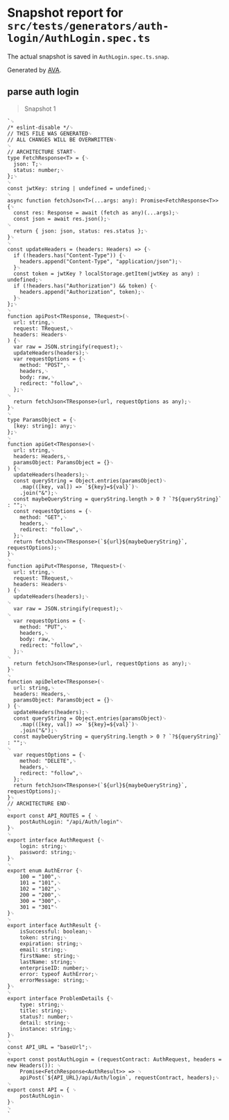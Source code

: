 # Snapshot report for `src/tests/generators/auth-login/AuthLogin.spec.ts`

The actual snapshot is saved in `AuthLogin.spec.ts.snap`.

Generated by [AVA](https://avajs.dev).

## parse auth login

> Snapshot 1

    `␊
    /* eslint-disable */␊
    // THIS FILE WAS GENERATED␊
    // ALL CHANGES WILL BE OVERWRITTEN␊
    ␊
    // ARCHITECTURE START␊
    type FetchResponse<T> = {␊
      json: T;␊
      status: number;␊
    };␊
    ␊
    const jwtKey: string | undefined = undefined;␊
    ␊
    async function fetchJson<T>(...args: any): Promise<FetchResponse<T>> {␊
      const res: Response = await (fetch as any)(...args);␊
      const json = await res.json();␊
    ␊
      return { json: json, status: res.status };␊
    }␊
    ␊
    const updateHeaders = (headers: Headers) => {␊
      if (!headers.has("Content-Type")) {␊
        headers.append("Content-Type", "application/json");␊
      }␊
      const token = jwtKey ? localStorage.getItem(jwtKey as any) : undefined;␊
      if (!headers.has("Authorization") && token) {␊
        headers.append("Authorization", token);␊
      }␊
    };␊
    ␊
    function apiPost<TResponse, TRequest>(␊
      url: string,␊
      request: TRequest,␊
      headers: Headers␊
    ) {␊
      var raw = JSON.stringify(request);␊
      updateHeaders(headers);␊
      var requestOptions = {␊
        method: "POST",␊
        headers,␊
        body: raw,␊
        redirect: "follow",␊
      };␊
    ␊
      return fetchJson<TResponse>(url, requestOptions as any);␊
    }␊
    ␊
    type ParamsObject = {␊
      [key: string]: any;␊
    };␊
    ␊
    function apiGet<TResponse>(␊
      url: string,␊
      headers: Headers,␊
      paramsObject: ParamsObject = {}␊
    ) {␊
      updateHeaders(headers);␊
      const queryString = Object.entries(paramsObject)␊
        .map(([key, val]) => `${key}=${val}`)␊
        .join("&");␊
      const maybeQueryString = queryString.length > 0 ? `?${queryString}` : "";␊
      const requestOptions = {␊
        method: "GET",␊
        headers,␊
        redirect: "follow",␊
      };␊
      return fetchJson<TResponse>(`${url}${maybeQueryString}`, requestOptions);␊
    }␊
    ␊
    function apiPut<TResponse, TRequest>(␊
      url: string,␊
      request: TRequest,␊
      headers: Headers␊
    ) {␊
      updateHeaders(headers);␊
    ␊
      var raw = JSON.stringify(request);␊
    ␊
      var requestOptions = {␊
        method: "PUT",␊
        headers,␊
        body: raw,␊
        redirect: "follow",␊
      };␊
    ␊
      return fetchJson<TResponse>(url, requestOptions as any);␊
    }␊
    ␊
    function apiDelete<TResponse>(␊
      url: string,␊
      headers: Headers,␊
      paramsObject: ParamsObject = {}␊
    ) {␊
      updateHeaders(headers);␊
      const queryString = Object.entries(paramsObject)␊
        .map(([key, val]) => `${key}=${val}`)␊
        .join("&");␊
      const maybeQueryString = queryString.length > 0 ? `?${queryString}` : "";␊
    ␊
      var requestOptions = {␊
        method: "DELETE",␊
        headers,␊
        redirect: "follow",␊
      };␊
      return fetchJson<TResponse>(`${url}${maybeQueryString}`, requestOptions);␊
    }␊
    // ARCHITECTURE END␊
    ␊
    export const API_ROUTES = { ␊
    	postAuthLogin: "/api/Auth/login"␊
    }␊
    ␊
    export interface AuthRequest {␊
    	login: string;␊
    	password: string;␊
    }␊
    ␊
    export enum AuthError {␊
    	100 = "100",␊
    	101 = "101",␊
    	102 = "102",␊
    	200 = "200",␊
    	300 = "300",␊
    	301 = "301"␊
    }␊
    ␊
    export interface AuthResult {␊
    	isSuccessful: boolean;␊
    	token: string;␊
    	expiration: string;␊
    	email: string;␊
    	firstName: string;␊
    	lastName: string;␊
    	enterpriseID: number;␊
    	error: typeof AuthError;␊
    	errorMessage: string;␊
    }␊
    ␊
    export interface ProblemDetails {␊
    	type: string;␊
    	title: string;␊
    	status?: number;␊
    	detail: string;␊
    	instance: string;␊
    }␊
    ␊
    const API_URL = "baseUrl";␊
    ␊
    export const postAuthLogin = (requestContract: AuthRequest, headers = new Headers()): ␊
    	Promise<FetchResponse<AuthResult>> => ␊
    	apiPost(`${API_URL}/api/Auth/login`, requestContract, headers);␊
    ␊
    export const API = { ␊
    	postAuthLogin␊
    }␊
    ␊
    `
